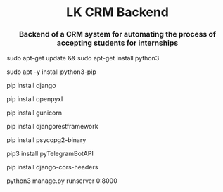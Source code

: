 <h1 align="center">LK CRM Backend</h1>
<h3 align="center">Backend of a CRM system for automating the process of accepting students for internships</h3>

sudo apt-get update && sudo apt-get install python3

sudo apt -y install python3-pip

pip install django

pip install openpyxl

pip install gunicorn

pip install djangorestframework

pip install psycopg2-binary

pip3 install pyTelegramBotAPI

pip install django-cors-headers

python3 manage.py runserver 0:8000
